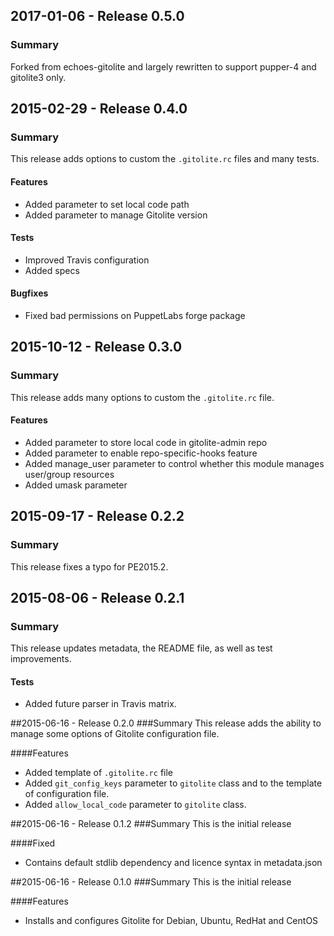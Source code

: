 ## 2017-01-06 - Release 0.5.0
### Summary
Forked from echoes-gitolite and largely rewritten to support pupper-4 and
gitolite3 only.
## 2015-02-29 - Release 0.4.0
### Summary
This release adds options to custom the `.gitolite.rc` files and many tests.

#### Features
- Added parameter to set local code path
- Added parameter to manage Gitolite version

#### Tests
- Improved Travis configuration
- Added specs

#### Bugfixes
- Fixed bad permissions on PuppetLabs forge package

## 2015-10-12 - Release 0.3.0
### Summary
This release adds many options to custom the `.gitolite.rc` file.

#### Features
- Added parameter to store local code in gitolite-admin repo
- Added parameter to enable repo-specific-hooks feature
- Added manage_user parameter to control whether this module manages user/group resources
- Added umask parameter

## 2015-09-17 - Release 0.2.2
### Summary
This release fixes a typo for PE2015.2.

## 2015-08-06 - Release 0.2.1
### Summary
This release updates metadata, the README file, as well as  test improvements.

#### Tests
- Added future parser in Travis matrix.

##2015-06-16 - Release 0.2.0
###Summary
This release adds the ability to manage some options of Gitolite configuration file.

####Features
- Added template of `.gitolite.rc` file
- Added `git_config_keys` parameter to `gitolite` class and to the template of configuration file.
- Added `allow_local_code` parameter to `gitolite` class.

##2015-06-16 - Release 0.1.2
###Summary
This is the initial release

####Fixed
- Contains default stdlib dependency and licence syntax in metadata.json

##2015-06-16 - Release 0.1.0
###Summary
This is the initial release

####Features
- Installs and configures Gitolite for Debian, Ubuntu, RedHat and CentOS
